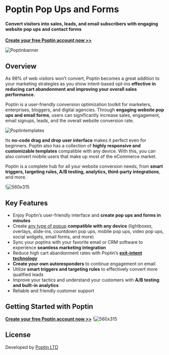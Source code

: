 # Poptin Pop Ups and Forms
#### Convert visitors into sales, leads, and email subscribers with engaging website pop ups and contact forms

[__Create your free Poptin account now >>__](https://app.popt.in/register/?utm_source=octobercms)

![Poptinbanner](https://www.poptin.com/octobercms/poptin-octobercms-banner.png)

## Overview
As 98% of web visitors won’t convert, Poptin becomes a great addition to your marketing strategies as you show intent-based opt-ins __effective in reducing cart abandonment and improving your overall sales performance.__

Poptin is a user-friendly conversion optimization toolkit for marketers, enterprises, bloggers, and digital agencies. Through __engaging website pop ups and email forms__, users can significantly increase sales, engagement, email signups, leads, and the overall website conversion rate.

![Poptintemplates](https://www.poptin.com/octobercms/poptin-octobercms-1.png)

Its __no-code drag and drop user interface__ makes it perfect even for beginners. Poptin also has a collection of __highly responsive and customizable templates__ compatible with any device. With this, you can also convert mobile users that make up most of the eCommerce market.

Poptin is a complete hub for all your website conversion needs, from __smart triggers, targeting rules, A/B testing, analytics, third-party integrations__, and more.

!![560x315](//www.youtube.com/embed/7-dRYgIe9RU)

## Key Features

* Enjoy Poptin’s user-friendly interface and __create pop ups and forms in minutes__
* Create [any type of popup](https://www.poptin.com/gallery/?utm_source=octobercms) __compatible with any device__ (lightboxes, overlays, slide-ins, countdown pop ups, mobile pop ups, video pop ups, social widgets, email forms, and more)
* Sync your poptins with your favorite email or CRM software to experience __seamless marketing integration__
* Reduce high cart abandonment rates with Poptin’s [__exit-intent technology__](https://www.poptin.com/blog/exit-intent-technology-can-grow-business/?utm_source=octobercms)
* __Create your own autoresponders__ to continue engagement on email
* Utilize __smart triggers and targeting rules__ to effectively convert more qualified leads
* Improve your tactics and understand your customers with __A/B testing and built-in analytics__
* Reliable and friendly customer support

## Getting Started with Poptin
[__Create your free Poptin account now >>__](https://app.popt.in/register/?utm_source=octobercms)
!![560x315](//www.youtube.com/embed/uvTw_mmA32Q)

## License

Developed by [Poptin LTD](https://www.poptin.com/?utm_source=octobercms)